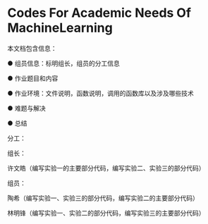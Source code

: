 # Codes For Academic Needs Of MachineLearning

本文档包含信息：

● 组员信息：标明组长，组员的分工信息

● 作业题目和内容

● 作业环境：文件说明，函数说明，调用的函数库以及涉及哪些技术

● 难题与解决

● 总结


分工：

组长：

许文皓（编写实验一的主要部分代码，编写实验二、实验三的部分代码）

组员：

陶希（编写实验一、实验三的部分代码，编写实验二的主要部分代码）

林明锋（编写实验一、实验二的部分代码，编写实验三的主要部分代码）



